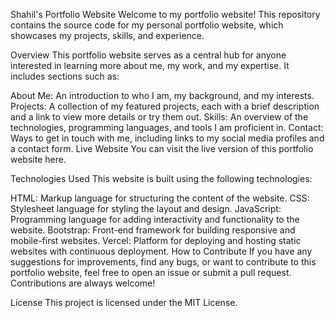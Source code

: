 Shahil's Portfolio Website
Welcome to my portfolio website! This repository contains the source code for my personal portfolio website, which showcases my projects, skills, and experience.

Overview
This portfolio website serves as a central hub for anyone interested in learning more about me, my work, and my expertise. It includes sections such as:

About Me: An introduction to who I am, my background, and my interests.
Projects: A collection of my featured projects, each with a brief description and a link to view more details or try them out.
Skills: An overview of the technologies, programming languages, and tools I am proficient in.
Contact: Ways to get in touch with me, including links to my social media profiles and a contact form.
Live Website
You can visit the live version of this portfolio website here.

Technologies Used
This website is built using the following technologies:

HTML: Markup language for structuring the content of the website.
CSS: Stylesheet language for styling the layout and design.
JavaScript: Programming language for adding interactivity and functionality to the website.
Bootstrap: Front-end framework for building responsive and mobile-first websites.
Vercel: Platform for deploying and hosting static websites with continuous deployment.
How to Contribute
If you have any suggestions for improvements, find any bugs, or want to contribute to this portfolio website, feel free to open an issue or submit a pull request. Contributions are always welcome!

License
This project is licensed under the MIT License.
